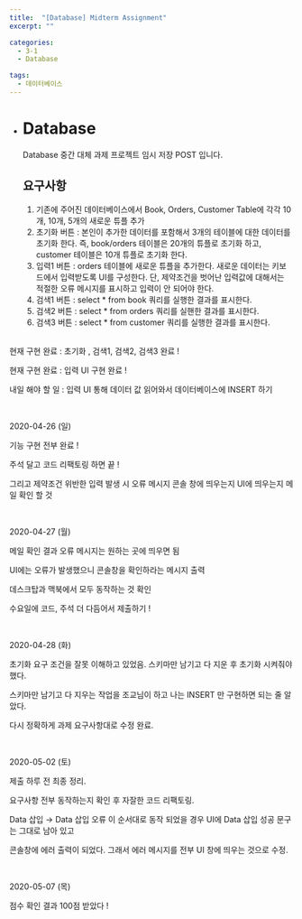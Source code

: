 ```yaml
---
title:  "[Database] Midterm Assignment"
excerpt: ""

categories:
  - 3-1
  - Database

tags:
  - 데이터베이스
---
```


- # Database

  Database 중간 대체 과제 프로젝트 임시 저장 POST 입니다.

  

  ## 요구사항
  
  1. 기존에 주어진 데이터베이스에서 Book, Orders, Customer Table에 각각 10개, 10개, 5개의 새로운 튜플 추가
  2. 초기화 버튼 : 본인이 추가한 데이터를 포함해서 3개의 테이블에 대한 데이터를 초기화 한다. 즉, book/orders 테이블은 20개의 튜플로 초기화 하고, customer 테이블은 10개 튜플로 초기화 한다.
  3. 입력1 버튼 : orders 테이블에 새로운 튜플을 추가한다. 새로운 데이터는 키보드에서 입력받도록 UI를 구성한다. 단, 제약조건을 벗어난 입력값에 대해서는 적절한 오류 메시지를 표시하고 입력이 안 되어야 한다. 
  4. 검색1 버튼 : select * from book 쿼리를 실행한 결과를 표시한다.
  5. 검색2 버튼 : select * from orders 쿼리를 실핸한 결과를 표시한다.
  6. 검색3 버튼 : select * from customer 쿼리를 실행한 결과를 표시한다.
  
  <br>

현재 구현 완료 : 초기화 , 검색1, 검색2, 검색3 완료 !

현재 구현 완료 : 입력 UI 구현 완료 !

내일 해야 할 일 : 입력 UI 통해 데이터 값 읽어와서 데이터베이스에 INSERT 하기

<br>

2020-04-26 (일)

기능 구현 전부 완료 !

주석 달고 코드 리팩토링 하면 끝 !

그리고 제약조건 위반한 입력 발생 시 오류 메시지 콘솔 창에 띄우는지 UI에 띄우는지 메일 확인 할 것

<br>

2020-04-27 (월)

메일 확인 결과 오류 메시지는 원하는 곳에 띄우면 됨

UI에는 오류가 발생했으니 콘솔창을 확인하라는 메시지 출력

데스크탑과 맥북에서 모두 동작하는 것 확인

수요일에 코드, 주석 더 다듬어서 제출하기 !

<br>

2020-04-28 (화)

초기화 요구 조건을 잘못 이해하고 있었음. 스키마만 남기고 다 지운 후 초기화 시켜줘야 했다.

스키마만 남기고 다 지우는 작업을 조교님이 하고 나는 INSERT 만 구현하면 되는 줄 알았다.

다시 정확하게 과제 요구사항대로 수정 완료.

<br>

2020-05-02 (토)

제출 하루 전 최종 정리.

요구사항 전부 동작하는지 확인 후 자잘한 코드 리팩토링.

Data 삽입 &rarr; Data 삽입 오류 이 순서대로 동작 되었을 경우 UI에 Data 삽입 성공 문구는 그대로 남아 있고 

콘솔창에 에러 출력이 되었다. 그래서 에러 메시지를 전부 UI 창에 띄우는 것으로 수정.

<br>

2020-05-07 (목)

점수 확인 결과 100점 받았다 ! 